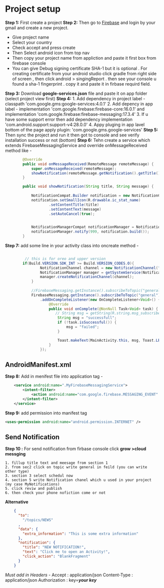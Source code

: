 # Project setup
**Step 1:** First create a project
**Step 2:** Then go to [Firebase](https://firebase.google.com/) and login by your gmail and create a new project.
*  Give project name
* Select your country
* Check accept and press create
* Then Select android icon from top nav
* Then copy your project name from appliction and paste it first box from firebase console
* You can give Debug signing certificate SHA-1 but it is optional . For creating certificate from your android studio click gradle from right side of screen , then click android > 	  singingReport . then see your console u found a sha-1 fingerprint . copy it and paste it in firbase requird field.

**Step 3:** Download **google-services.json** file and paste it on app folder (select project view first)
**Step 4:**
	1. Add dependency in project label - classpath 'com.google.gms:google-services:4.0.1'
	2. Add depency in app label -  implementation 'com.google.firebase:firebase-core:16.0.1' and  implementation 'com.google.firebase:firebase-messaging:17.3.4'
	3. If u have some support error then add dependency implementation 'com.android.support:support-v4:28.0.0'
	4. Appy pluging in app lavel bottom of the page apply plugin: 'com.google.gms.google-services'
**Step 5:** Then sync the project and run it then got to console and see verify installation success or not (bottom)
**Step 6:** Tehn create a service which extends FirebaseMessagingService and override onMessageReceived method like -
```java
		@Override
    	public void onMessageReceived(RemoteMessage remoteMessage) {
        	super.onMessageReceived(remoteMessage);
        	showNotification(remoteMessage.getNotification().getTitle(), remoteMessage.getNotification().getBody());
    	}

    	public void showNotification(String title, String message) {
       
        	NotificationCompat.Builder notification = new NotificationCompat.Builder(this, "MyNotifications");
        	notification.setSmallIcon(R.drawable.ic_stat_name)
                	.setContentTitle(title)
                	.setContentText(message)
                	.setAutoCancel(true);
             

        	NotificationManagerCompat notificationManager = NotificationManagerCompat.from(this);
        	notificationManager.notify(999, notification.build());
    	}
```
**Step 7:** add some line in your activity class into oncreate method -
```java		

	     // this is for oreo and upper version
	    if(Build.VERSION.SDK_INT >= Build.VERSION_CODES.O){
            	NotificationChannel channel = new NotificationChannel("MyNotifications", "MyNotifications",NotificationManager.IMPORTANCE_DEFAULT);
            	NotificationManager manager = getSystemService(NotificationManager.class);
            	manager.createNotificationChannel(channel);
            }
            
            //FirebaseMessaging.getInstance().subscribeToTopic("general") or
        	FirebaseMessaging.getInstance().subscribeToTopic("general")
                .addOnCompleteListener(new OnCompleteListener<Void>() {
                    @Override
                    public void onComplete(@NonNull Task<Void> task) {
                       // String msg = getString(R.string.msg_subscribed);
                        String msg = "successfull";
                        if (!task.isSuccessful()) {
                            msg = "failed";
                        }

                        Toast.makeText(MainActivity.this, msg, Toast.LENGTH_SHORT).show();
                    }
                }); 
 ```
## AndroidManifest.xml
**Step 8:** Add in menifest file into application tag -
```xml
	<service android:name=".MyFirebaseMessagingService">
        <intent-filter>
            <action android:name="com.google.firebase.MESSAGING_EVENT" />
        </intent-filter>
    </service>
```
**Step 9:** add permission into manifest tag 
```xml
<uses-permission android:name="android.permission.INTERNET" />
```
## Send Notification
**Step 10 :** For send notification from firbase console click **grow >cloud messging** 

	1. fillup title text and meesage from section 1
	2. from sec2 click on topic write general in feild (you can write other type)
	3. section 3 select schedul now
	4. section 5 write Notification chanel which u used in your project (my case MyNotifications)
	5. click reviw and publish
	6. then check your phone nofiction come or not

**Alternative**
```json
    {
      "to": 
        "/topics/NEWS"
      ,
      "data": {
        "extra_information": "This is some extra information"
      },
      "notification": {
        "title": "NEW NOTIFICATION!",
        "text": "Click me to open an Activity!",
        "click_action": "BlankFragment"
      }
    }
```
*Must add in Headers* -
    Accept : application/json
    Content-Type : application/json
    Authorization : key=*****your key*****
  